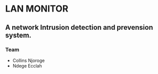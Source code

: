 # LAN MONITOR

## A network Intrusion detection and prevension system.

### Team

* Collins Njoroge
* Ndege Ecclah

